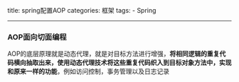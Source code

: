 title: spring配置AOP
categories: 框架
tags: 
	- Spring

---

### AOP面向切面编程

AOP的底层原理就是动态代理，就是对目标方法进行增强，**将相同逻辑的重复代码横向抽取出来，使用动态代理技术将这些重复代码织入到目标对象方法中，实现和原来一样的功能**，例如访问控制，事务管理以及日志记录



